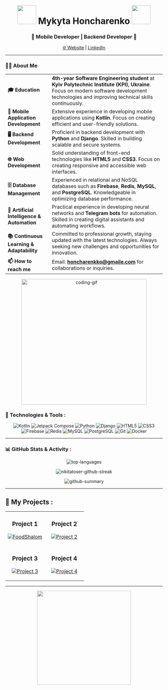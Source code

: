 <h1 align="center">
  <img src="https://media.giphy.com/media/jCRobkNa7UrCrIz4zM/giphy.gif" width="60px" height="60px"/>
  Mykyta Honcharenko
  <img src="https://media.giphy.com/media/ObZ7fBhu00xqNojNdK/giphy.gif" width="60px" height="60px"/>
</h1>

<h3 align="center">🚀 Mobile Developer | Backend Developer 🚀</h3>

<p align="center">
  <a href="">🌐 Website</a> |
  <a href="https://www.linkedin.com/in/mykyta-honcharenko-699564326/">LinkedIn</a>
</p>

---

### 👨‍💻 About Me

<table>
  <tr>
    <td><strong>🎓 Education</strong></td>
    <td><strong>4th-year Software Engineering student</strong> at <strong>Kyiv Polytechnic Institute (KPI), Ukraine</strong>. Focus on modern software development technologies and improving technical skills continuously.</td>
  </tr>
  <tr>
    <td><strong>📱 Mobile Application Development</strong></td>
    <td>Extensive experience in developing mobile applications using <strong>Kotlin</strong>. Focus on creating efficient and user-friendly solutions.</td>
  </tr>
  <tr>
    <td><strong>🖥️ Backend Development</strong></td>
    <td>Proficient in backend development with <strong>Python</strong> and <strong>Django</strong>. Skilled in building scalable and secure systems.</td>
  </tr>
  <tr>
    <td><strong>🌐 Web Development</strong></td>
    <td>Solid understanding of front-end technologies like <strong>HTML5</strong> and <strong>CSS3</strong>. Focus on creating responsive and accessible web interfaces.</td>
  </tr>
  <tr>
    <td><strong>🗄️ Database Management</strong></td>
    <td>Experienced in relational and NoSQL databases such as <strong>Firebase</strong>, <strong>Redis</strong>, <strong>MySQL</strong>, and <strong>PostgreSQL</strong>. Knowledgeable in optimizing database performance.</td>
  </tr>
  <tr>
    <td><strong>🤖 Artificial Intelligence & Automation</strong></td>
    <td>Practical experience in developing neural networks and <strong>Telegram bots</strong> for automation. Skilled in creating digital assistants and automating workflows.</td>
  </tr>
  <tr>
    <td><strong>📚 Continuous Learning & Adaptability</strong></td>
    <td>Committed to professional growth, staying updated with the latest technologies. Always seeking new challenges and opportunities for innovation.</td>
  </tr>
  <tr>
    <td><strong>📫 How to reach me</strong></td>
    <td>Email: <a href="mailto:honcharenkko@gmaile.com"><strong>honcharenkko@gmaile.com</strong></a> for collaborations or inquiries.</td>
  </tr>
</table>

<p align="center">
  <img src="https://media.giphy.com/media/v1.Y2lkPTc5MGI3NjExd3Jybjl5Mmx4OWRoZGs1ajkxaGJ6YTBpZXJkNHJlMmh6Z3BvMmIwNiZlcD12MV9pbnRlcm5hbF9naWZfYnlfaWQmY3Q9dHM/ghI1gyqKymbY2mfYkD/giphy.gif" alt="coding-gif" width="400"/>
</p>

### 🔧 Technologies & Tools :

<p align="center">
  <img src="https://img.shields.io/badge/-Kotlin-0095D5?style=for-the-badge&logo=kotlin&logoColor=white" alt="Kotlin"/>
  <img src="https://img.shields.io/badge/-Jetpack%20Compose-4285F4?style=for-the-badge&logo=android&logoColor=white" alt="Jetpack Compose"/>
  <img src="https://img.shields.io/badge/-Python-3776AB?style=for-the-badge&logo=python&logoColor=white" alt="Python"/>
  <img src="https://img.shields.io/badge/-Django-092E20?style=for-the-badge&logo=django&logoColor=white" alt="Django"/>
  <img src="https://img.shields.io/badge/-HTML5-E34F26?style=for-the-badge&logo=html5&logoColor=white" alt="HTML5"/>
  <img src="https://img.shields.io/badge/-CSS3-1572B6?style=for-the-badge&logo=css3&logoColor=white" alt="CSS3"/>
  <img src="https://img.shields.io/badge/-Firebase-FFCA28?style=for-the-badge&logo=firebase&logoColor=black" alt="Firebase"/>
  <img src="https://img.shields.io/badge/-Redis-DC382D?style=for-the-badge&logo=redis&logoColor=white" alt="Redis"/>
  <img src="https://img.shields.io/badge/-MySQL-4479A1?style=for-the-badge&logo=mysql&logoColor=white" alt="MySQL"/>
  <img src="https://img.shields.io/badge/-PostgreSQL-4169E1?style=for-the-badge&logo=postgresql&logoColor=white" alt="PostgreSQL"/>
  <img src="https://img.shields.io/badge/-Git-F05032?style=for-the-badge&logo=git&logoColor=white" alt="Git"/>
  <img src="https://img.shields.io/badge/-Docker-2496ED?style=for-the-badge&logo=docker&logoColor=white" alt="Docker"/>
</p>

---

### 📊 GitHub Stats & Activity :

<p align="center">
  <img src="https://github-readme-stats.vercel.app/api/top-langs/?username=Nikitatoser&layout=compact&langs_count=8&theme=radical" alt="top-languages" />
</p>

<p align="center">
  <img src="https://github-readme-streak-stats.herokuapp.com/?user=Nikitatoser&theme=radical" alt="nikitatoser-github-streak" />
</p>

<p align="center">
  <img src="https://github-profile-summary-cards.vercel.app/api/cards/profile-details?username=Nikitatoser&theme=radical" alt="github-summary" />
</p>

---

## 🚀 My Projects :

<div align="center">
  <table>
    <tr>
      <td width="50%">
        <h3 align="center">Project 1</h3>
        <p align="center">
          <a href="https://github.com/Nikitatoser/FoodShalom">
            <img src="https://github-readme-stats.vercel.app/api/pin/?username=Nikitatoser&repo=FoodShalom&theme=radical" alt="FoodShalom" />
          </a>
        </p>
      </td>
      <td width="50%">
        <h3 align="center">Project 2</h3>
        <p align="center">
          <a href="https://github.com/Nikitatoser/TeleBot">
            <img src="https://github-readme-stats.vercel.app/api/pin/?username=Nikitatoser&repo=TeleBot&theme=radical" alt="Project 2" />
          </a>
        </p>
      </td>
    </tr>
    <tr>
      <td width="50%">
        <h3 align="center">Project 3</h3>
        <p align="center">
          <a href="https://github.com/Nikitatoser/TodoApp">
            <img src="https://github-readme-stats.vercel.app/api/pin/?username=Nikitatoser&repo=TodoNote&theme=radical" alt="Project 3" />
          </a>
        </p>
        </td>
      <td width="50%">
        <h3 align="center">Project 4</h3>
        <p align="center">
          <a href="https://github.com/Nikitatoser/project-4">
            <img src="https://github-readme-stats.vercel.app/api/pin/?username=Nikitatoser&repo=project-4&theme=radical" alt="Project 4" />
          </a>
        </p>
      </td>
    </tr>
  </table>
</div>

---

<p align="center">
  <img src="https://i.giphy.com/media/v1.Y2lkPTc5MGI3NjExenJseGwzbjd2M3VzNTVwNWx1Z2J4dGc2em8waHoweTNoOGJtdHB3dCZlcD12MV9pbnRlcm5hbF9naWZfYnlfaWQmY3Q9cw/JfWPpXN0Dd4rEjYcH5/giphy.gif" width="300"/>
</p>
